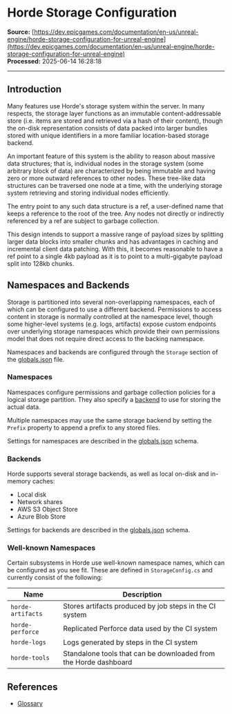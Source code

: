 # Horde Storage Configuration

**Source:** [https://dev.epicgames.com/documentation/en-us/unreal-engine/horde-storage-configuration-for-unreal-engine](https://dev.epicgames.com/documentation/en-us/unreal-engine/horde-storage-configuration-for-unreal-engine)  
**Processed:** 2025-06-14 16:28:18

---

## Introduction

Many features use Horde's storage system within the server. In many respects, the storage layer functions as an immutable content-addressable store (i.e. items are stored and retrieved via a hash of their content), though the on-disk representation consists of data packed into larger bundles stored with unique identifiers in a more familiar location-based storage backend.

An important feature of this system is the ability to reason about massive data structures; that is, individual nodes in the storage system (some arbitrary block of data) are characterized by being immutable and having zero or more outward references to other nodes. These tree-like data structures can be traversed one node at a time, with the underlying storage system retrieving and storing individual nodes efficiently.

The entry point to any such data structure is a ref, a user-defined name that keeps a reference to the root of the tree. Any nodes not directly or indirectly referenced by a ref are subject to garbage collection.

This design intends to support a massive range of payload sizes by splitting larger data blocks into smaller chunks and has advantages in caching and incremental client data patching. With this, it becomes reasonable to have a ref point to a single 4kb payload as it is to point to a multi-gigabyte payload split into 128kb chunks.

## Namespaces and Backends

Storage is partitioned into several non-overlapping namespaces, each of which can be configured to use a different backend. Permissions to access content in storage is normally controlled at the namespace level, though some higher-level systems (e.g. logs, artifacts) expose custom endpoints over underlying storage namespaces which provide their own permissions model that does not require direct access to the backing namespace.

Namespaces and backends are configured through the `Storage` section of the [globals.json](/documentation/en-us/unreal-engine/horde-schema-for-unreal-engine#globals) file.

### Namespaces

Namespaces configure permissions and garbage collection policies for a logical storage partition. They also specify a [backend](/documentation/en-us/unreal-engine/horde-storage-configuration-for-unreal-engine#backends) to use for storing the actual data.

Multiple namespaces may use the same storage backend by setting the `Prefix` property to append a prefix to any stored files.

Settings for namespaces are described in the [globals.json](/documentation/en-us/unreal-engine/horde-schema-for-unreal-engine#namespaceconfig) schema.

### Backends

Horde supports several storage backends, as well as local on-disk and in-memory caches:

-   Local disk
-   Network shares
-   AWS S3 Object Store
-   Azure Blob Store

Settings for backends are described in the [globals.json](/documentation/en-us/unreal-engine/horde-schema-for-unreal-engine#backendconfig) schema.

### Well-known Namespaces

Certain subsystems in Horde use well-known namespace names, which can be configured as you see fit. These are defined in `StorageConfig.cs` and currently consist of the following:

| Name | Description |
| --- | --- |
| `horde-artifacts` | Stores artifacts produced by job steps in the CI system |
| `horde-perforce` | Replicated Perforce data used by the CI system |
| `horde-logs` | Logs generated by steps in the CI system |
| `horde-tools` | Standalone tools that can be downloaded from the Horde dashboard |

## References

-   [Glossary](/documentation/en-us/unreal-engine/horde-glossary-for-unreal-engine)